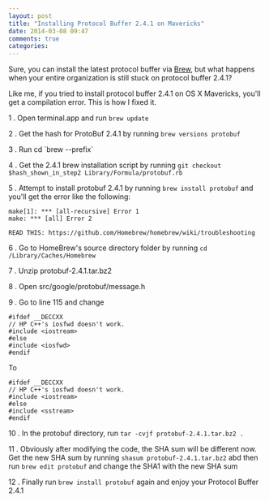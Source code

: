 ```yaml
---
layout: post
title: "Installing Protocol Buffer 2.4.1 on Mavericks"
date: 2014-03-08 09:47
comments: true
categories: 
---
```


Sure, you can install the latest protocol buffer via [Brew](http://brew.sh/), 
but what happens when your entire organization is still stuck on protocol buffer 2.4.1?

Like me, if you tried to install protocol buffer 2.4.1 on OS X Mavericks, you'll get a compilation error.
This is how I fixed it.

1 .  Open terminal.app and run `brew update`

2 .  Get the hash for ProtoBuf 2.4.1 by running `brew versions protobuf`

3 .  Run cd &#96;brew --prefix&#96;

4 .  Get the 2.4.1 brew installation script by running `git checkout $hash_shown_in_step2 Library/Formula/protobuf.rb`

5 .  Attempt to install protobuf 2.4.1 by running `brew install protobuf` and you'll get the error like the following:
``` 
make[1]: *** [all-recursive] Error 1
make: *** [all] Error 2

READ THIS: https://github.com/Homebrew/homebrew/wiki/troubleshooting
```

6 .  Go to HomeBrew's source directory folder by running `cd /Library/Caches/Homebrew`

7 .  Unzip protobuf-2.4.1.tar.bz2

8 .  Open src/google/protobuf/message.h

9 .  Go to line 115 and change
```
#ifdef __DECCXX
// HP C++'s iosfwd doesn't work.
#include <iostream>
#else
#include <iosfwd>
#endif
```
To
```
#ifdef __DECCXX
// HP C++'s iosfwd doesn't work.
#include <iostream>
#else
#include <sstream>
#endif 
```

10 .  In the protobuf directory, run  `tar -cvjf protobuf-2.4.1.tar.bz2 .`

11 .  Obviously after modifying the code, the SHA sum will be different now. Get the new SHA sum by running `shasum protobuf-2.4.1.tar.bz2` abd then run `brew edit protobuf` and change the SHA1 with the new SHA sum

12 .  Finally run `brew install protobuf` again and enjoy your Protocol Buffer 2.4.1




